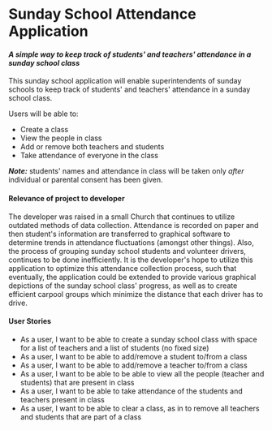 # Sunday School Attendance Application

#### *A simple way to keep track of students' and teachers' attendance in a sunday school class*

This sunday school application will enable superintendents of sunday schools to keep track of students' and teachers' 
attendance in a sunday school class. 

Users will be able to:
 - Create a class
 - View the people in class
 - Add or remove both teachers and students
 - Take attendance of everyone in the class

***Note:*** students' names and attendance in class will be taken only *after* individual or parental consent has been given.

#### Relevance of project to developer

The developer was raised in a small Church that continues to utilize outdated methods of data collection. 
Attendance is recorded on paper and then student's information are transferred to graphical
software to determine trends in attendance fluctuations (amongst other things). Also, the process of grouping sunday 
school students and volunteer drivers, continues to be done inefficiently. It is the developer's hope to utilize this
application to optimize this attendance collection process, such that eventually, the 
application could be extended to provide various graphical depictions of the sunday school class' progress, as well 
as to create efficient carpool groups which minimize the distance that each driver has to drive.
 
 #### User Stories
- As a user, I want to be able to create a sunday school class with space for a list of teachers and a list of students 
(no fixed size)
- As a user, I want to be able to add/remove a student to/from a class
- As a user, I want to be able to add/remove a teacher to/from a class
- As a user, I want to be able to be able to view all the people (teacher and students) that are present in class
- As a user, I want to be able to take attendance of the students and teachers present in class 
- As a user, I want to be able to clear a class, as in to remove all teachers and students that are part of a class


  
  
   
   


